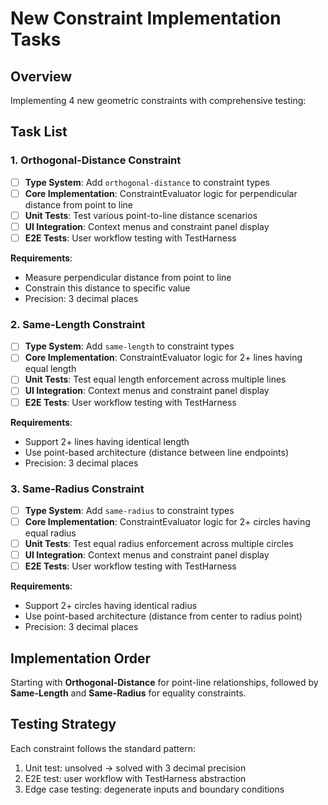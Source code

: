 # New Constraint Implementation Tasks

## Overview
Implementing 4 new geometric constraints with comprehensive testing:

## Task List

### 1. Orthogonal-Distance Constraint  
- [ ] **Type System**: Add `orthogonal-distance` to constraint types
- [ ] **Core Implementation**: ConstraintEvaluator logic for perpendicular distance from point to line
- [ ] **Unit Tests**: Test various point-to-line distance scenarios
- [ ] **UI Integration**: Context menus and constraint panel display
- [ ] **E2E Tests**: User workflow testing with TestHarness

**Requirements**:
- Measure perpendicular distance from point to line
- Constrain this distance to specific value
- Precision: 3 decimal places

### 2. Same-Length Constraint
- [ ] **Type System**: Add `same-length` to constraint types  
- [ ] **Core Implementation**: ConstraintEvaluator logic for 2+ lines having equal length
- [ ] **Unit Tests**: Test equal length enforcement across multiple lines
- [ ] **UI Integration**: Context menus and constraint panel display
- [ ] **E2E Tests**: User workflow testing with TestHarness

**Requirements**:
- Support 2+ lines having identical length
- Use point-based architecture (distance between line endpoints)
- Precision: 3 decimal places

### 3. Same-Radius Constraint
- [ ] **Type System**: Add `same-radius` to constraint types
- [ ] **Core Implementation**: ConstraintEvaluator logic for 2+ circles having equal radius  
- [ ] **Unit Tests**: Test equal radius enforcement across multiple circles
- [ ] **UI Integration**: Context menus and constraint panel display
- [ ] **E2E Tests**: User workflow testing with TestHarness

**Requirements**:
- Support 2+ circles having identical radius
- Use point-based architecture (distance from center to radius point)
- Precision: 3 decimal places

## Implementation Order
Starting with **Orthogonal-Distance** for point-line relationships, followed by **Same-Length** and **Same-Radius** for equality constraints.

## Testing Strategy
Each constraint follows the standard pattern:
1. Unit test: unsolved → solved with 3 decimal precision
2. E2E test: user workflow with TestHarness abstraction
3. Edge case testing: degenerate inputs and boundary conditions